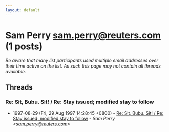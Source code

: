 ```yaml
---
layout: default
---
```


# Sam Perry <sam.perry@reuters.com> (1 posts)

_Be aware that many list participants used multiple email addresses over their time active on the list. As such this page may not contain all threads available._

## Threads

### Re: Sit, Bubu. Sit! / Re: Stay issued; modified stay to follow
+ 1997-08-29 (Fri, 29 Aug 1997 14:28:45 +0800) - [Re: Sit, Bubu. Sit! / Re: Stay issued; modified stay to follow](/archive/1997/08/864b21e7ccb2af9bf224cbfe0cd72818d42ca27a7ad8cac6119903c503f93e7a) - _Sam Perry \<sam.perry@reuters.com\>_

